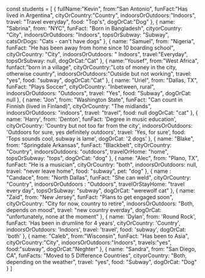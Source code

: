 const students = [
  {
    fullName:"Kevin",
    from:"San Antonio",
    funFact:"Has lived in Argentina",
    cityOrCountry:"Country",
    indoorsOrOutdoors:"Indoors",
    travel: "Travel everyday",
    food: "Top's",
    dogOrCat:"Dog"
  },
  {
    name: "Sabrina",
    from: "NYC",
    funFact: "Born in Bangladesh",
    cityorCountry: "City",
    indoorsOrOutdoors: "Indoors",
    topsOrSubway: "Subway",
    catsOrDogs: "Cats - can't have dogs"
  },
  {
    name: "Samuel",
    from: "Nigeria",
    funFact: "He has been away from home since 10 boarding school",
    cityOrCountry: "City",
    indoorsOrOutdoors: " Indoors",
    travel:"Everyday",
    topsOrSubway: null,
    dogOrCat:"Cat"
  }, 
  {
    name:"Yousef",
    from:"West Africa",
    funfact:"born in a village",
    cityOrCountry:"Lots of money in the city, otherwise country",
    indoorsOrOutdoors:"Outside but not working",
    travel: "yes",
    food: "subway",
    dogOrCat:"Cat"
  },
  {
    name: "Uriel",
    from: "Dallas, TX",
    funFact: "Plays Soccer",
    cityOrCountry: "Inbetween, rural",
    indoorsOrOutdoors: "Outdoors",
    travel: "Yes",
    food: "Subway",
    dogOrCat: null
  },
  {
    name: "Jon",
    from: "Washington State",
    funFact: "Can count in Finnish (lived in Finland)",
    cityOrCountry: "The midlands",
    indoorsOrOutdoors: "indoors",
    travel: "travel",
    food: null
    dogOrCat: "cat"
  },
  {
    name: 'Harry',
    from: 'Denton',
    funFact: 'Degree in music education',
    cityOrCountry: 'Country but not too far from the city',
    indoorsOrOutdoors: 'Outdoors for sure, yes definitely outdoors',
    travel: 'Yes, for sure',
    food: 'Tops sounds cool, subway is lame',
    dogOrCat: '2 dogs'
  },
  {
    name: "Blake",
    from: "Springdale Arkansas",
    funFact: "Blackbelt",
    cityOrCountry: "Country",
    indoorsOutdoors: "outdoors",
    travelOrHome: "home",
    topsOrSubway: "tops",
    dogOrCat: "dog"
  },
  {
    name: "Alec",
    from: "Plano, TX",
    funFact: "He is a musician",
    cityOrCountry: "both",
    indoorsOrOutdoors: null,
    travel: "never leave home",
    food: "subway",
    pet: "dog"
  },
  {
    name : "Candace",
    from: "North Dallas",
    funFact: "She can weld",
    cityOrCountry: "Country",
    indoorsOrOutdoors : "Outdoors",
    travelOrStayHome: "travel every day",
    topsOrSubway: "subway",
    dogOrCat: "werewolf cat"
  },
  {
    name: "Zaid",
    from: "New Jersey",
    funFact: "Plans to get engaged soon",
    cityOrCountry: "City for now, country to retire",     indoorsOrOutdoors: "Both, depends on mood",
    travel: "new country everday",
    dogOrCat: "unfortunately, none at the moment" 
  },
  {
    name: 'Dylan',
    from: 'Round Rock',
    funFact: 'Has been in drumline for 4 years',
    cityOrCountry: 'Country',
    indoorsOrOutdoors: 'Indoors',
    travel: 'travel',
    food: 'subway',
    dogOrCat: 'both'
    },
  {
    name: "Caleb",
    from:"Wisconsin",
    funFact: "Has been to Asia",
    cityOrCountry:"City",
    indoorsOrOutdoors:"Indoors",
    travels:"yes",
    food:"subway",
    dogOrCat:"Neghter"
  },
  {
    name: "Sandra",
    from: "San Diego, CA",
    funFacts: "Moved to 5 Difference Countries",
    cityorCountry: "Both, depending on the weather",
    travel: "yes",
    food: "Subway",
    dogOrCat: "Dog"
  }
]